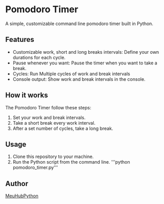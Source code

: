 # Pomodoro Timer

A simple, customizable command line pomodoro timer built in Python.

## Features

- Customizable work, short and long breaks intervals: Define your own durations for each cycle.
- Pause whenever you want: Pause the timer when you want to take a break.
- Cycles: Run Multiple cycles of work and break intervals
- Console output: Show work and break intervals in the console.

## How it works

The Pomodoro Timer follow these steps:
1. Set your work and break intervals.
2. Take a short break every work interval.
3. After a set number of cycles, take a long break.

## Usage

1. Clone this repository to your machine.
2. Run the Python script from the command line.
   '''python pomodoro_timer.py'''

## Author

[MeuHubPython](https://github.com/MeuHubPython)

